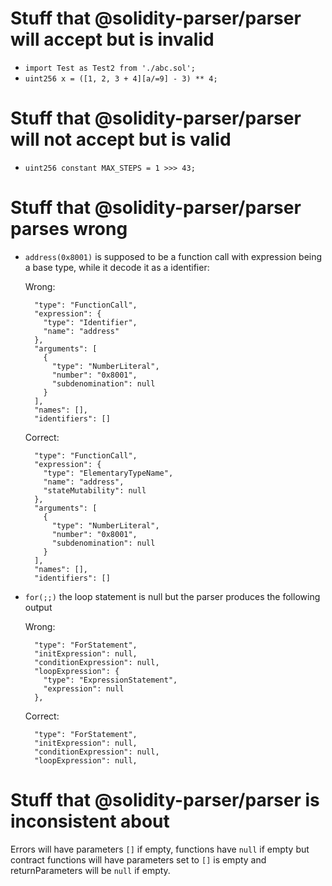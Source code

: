 # Stuff that @solidity-parser/parser will accept but is invalid

- `import Test as Test2 from './abc.sol';`
- `uint256 x = ([1, 2, 3 + 4][a/=9] - 3) ** 4;`

# Stuff that @solidity-parser/parser will not accept but is valid

- `uint256 constant MAX_STEPS = 1 >>> 43;`

# Stuff that @solidity-parser/parser parses wrong

- `address(0x8001)`
  is supposed to be a function call with expression being a base type, while it
  decode it as a identifier:

  Wrong:
  ```
    "type": "FunctionCall",
    "expression": {
      "type": "Identifier",
      "name": "address"
    },
    "arguments": [
      {
        "type": "NumberLiteral",
        "number": "0x8001",
        "subdenomination": null
      }
    ],
    "names": [],
    "identifiers": []
  ```

  Correct:
  ```
    "type": "FunctionCall",
    "expression": {
      "type": "ElementaryTypeName",
      "name": "address",
      "stateMutability": null
    },
    "arguments": [
      {
        "type": "NumberLiteral",
        "number": "0x8001",
        "subdenomination": null
      }
    ],
    "names": [],
    "identifiers": []
  ```

- `for(;;)`
  the loop statement is null but the parser produces the following output

  Wrong:
  ```
    "type": "ForStatement",
    "initExpression": null,
    "conditionExpression": null,
    "loopExpression": {
      "type": "ExpressionStatement",
      "expression": null
    },
  ```

  Correct:
  ```
    "type": "ForStatement",
    "initExpression": null,
    "conditionExpression": null,
    "loopExpression": null,
  ```

# Stuff that @solidity-parser/parser is inconsistent about

Errors will have parameters `[]` if empty, functions have `null` if empty but contract functions will have parameters set to `[]` is empty and returnParameters will be `null` if empty.
